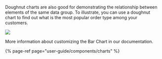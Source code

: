 Doughnut charts are also good for demonstrating the relationship between elements of the same data group. To illustrate, you can use a doughnut chart to find out what is the most popular order type among your customers.

![](https://gblobscdn.gitbook.com/assets%2F-LQ08RFAKZvFADEiXKFy%2F-MEUTS5Cb65Kk4L2d8GI%2F-MEUt5qpomeiJpyysdbU%2Fimage.png?alt=media&token=3b6110c0-9f01-4488-97ad-ee117dc92d3b)

More information about customizing the Bar Chart in our documentation.

{% page-ref page="user-guide/components/charts" %}




